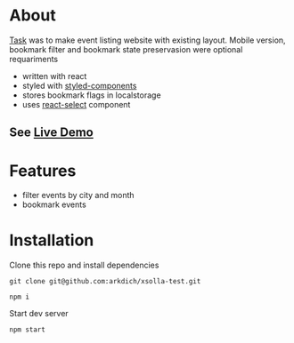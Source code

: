 # About
[Task](https://github.com/xsolla/xsolla-frontend-school-2021) was to make event listing website with existing layout. Mobile version, bookmark filter and bookmark state preservasion were optional requariments 

- written with react
- styled with [styled-components](https://github.com/styled-components/styled-components)
- stores bookmark flags in localstorage
- uses [react-select](https://github.com/JedWatson/react-select) component


## See [Live Demo](https://arkdich.github.io/xsolla-test/)

# Features
- filter events by city and month
- bookmark events
  
 # Installation
 Clone this repo and install dependencies
 ```
 git clone git@github.com:arkdich/xsolla-test.git
 ```
 ```
 npm i
 ```
 Start dev server
 ```
 npm start
 ```

 

